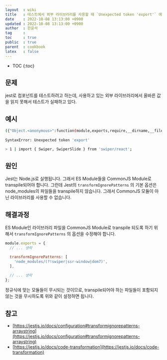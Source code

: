 ```yaml
---
layout  : wiki
title   : 테스트에서 외부 라이브러리를 사용할 때 `Unexpected token 'export'` 에러가 난다
date    : 2022-10-08 13:13:00 +0900
updated : 2022-10-08 13:13:00 +0900
author  : 한윤석
tag     : 
toc     : true
public  : true
parent  : cookbook
latex   : false
---
```

* TOC
{:toc}

## 문제

jest로 컴포넌트를 테스트하려고 하는데, 사용하고 있는 외부 라이브러리에서 올바른 값을 읽지 못해서 테스트가 실패하고 있다.

## 예시

```bash
({"Object.<anonymous>":function(module,exports,require,__dirname,__filename,global,jest){export * from './swiper-react.js';
                                                                                             ^^^^^^
SyntaxError: Unexpected token 'export'

> 1 | import { Swiper, SwiperSlide } from 'swiper/react';
```

## 원인

Jest는 Node.js로 실행됩니다. 그래서 ES Module들을 CommonJS Module로 transpile되어야 합니다. 그런데 Jest의 `transformIgnorePatterns` 의 기본 옵션은 node_modules의 파일들을 transpile하지 않습니다. 그래서 CommonJS 모듈이 아닌 라이브러리를 사용할 수 없습니다.

## 해결과정

ES Module인 라이브러리 파일을 CommonJS Module로 transpile 되도록 하기 위해서 `transformIgnorePatterns` 의 옵션을 수정해야 합니다.

```jsx
module.exports = {
  // ... 생략

  transformIgnorePatterns: [
    'node_modules/(?!swiper|ssr-window|dom7)',
  ],

  // ... 생략
};
```

정규식에 맞는 모듈들이 무시되는 것이므로, transpile되어야 하는 파일들이 포함되지 않는 것을 무시하도록 위와 같이 설정하면 됩니다.

## 참고

- [https://jestjs.io/docs/configuration#transformignorepatterns-arraystring](https://jestjs.io/docs/configuration#transformignorepatterns-arraystring)
- [https://jestjs.io/docs/code-transformation](https://jestjs.io/docs/code-transformation)
